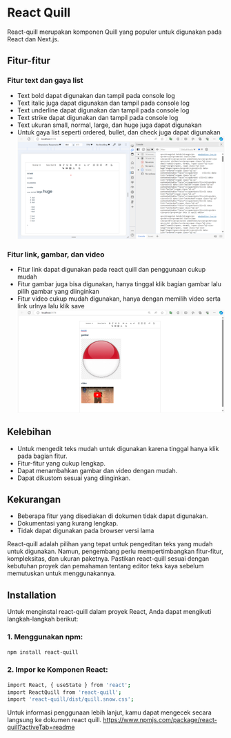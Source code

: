 # React Quill 

React-quill merupakan komponen Quill yang populer untuk digunakan pada React dan Next.js.

## Fitur-fitur
### Fitur text dan gaya list
- Text bold dapat digunakan dan tampil pada console log <strong></strong>
- Text italic juga dapat digunakan dan tampil pada console log <em></em>
- Text underline dapat digunakan dan tampil pada console log <u></u>
- Text strike dapat digunakan dan tampil pada console log <s></s>
- Text ukuran small, normal, large, dan huge juga dapat digunakan
- Untuk gaya list seperti ordered, bullet, dan check juga dapat digunakan
![alt text](https://github.com/josuafrino/Quill-JS/blob/main/public/image/text.png?raw=true)




### Fitur link, gambar, dan video
- Fitur link dapat digunakan pada react quill dan penggunaan cukup mudah
- Fitur gambar juga bisa digunakan, hanya tinggal klik bagian gambar lalu pilih gambar yang diinginkan
- Fitur video cukup mudah digunakan,  hanya dengan memilih video serta link urlnya lalu klik save
![alt text](https://github.com/josuafrino/Quill-JS/blob/main/public/image/link%2C%20gambar%2C%20video.png?raw=true)

## Kelebihan

- Untuk mengedit teks mudah untuk digunakan karena tinggal hanya klik pada bagian fitur.
- Fitur-fitur yang cukup lengkap.
- Dapat menambahkan gambar dan video dengan mudah.
- Dapat dikustom sesuai yang diinginkan.

## Kekurangan

- Beberapa fitur yang disediakan di dokumen tidak dapat digunakan.
- Dokumentasi yang kurang lengkap.
- Tidak dapat digunakan pada browser versi lama

React-quill adalah pilihan yang tepat untuk pengeditan teks yang mudah untuk digunakan. Namun, pengembang perlu mempertimbangkan fitur-fitur, kompleksitas, dan ukuran paketnya. Pastikan react-quill sesuai dengan kebutuhan proyek dan pemahaman tentang editor teks kaya sebelum memutuskan untuk menggunakannya.

## Installation

Untuk menginstal react-quill dalam proyek React, Anda dapat mengikuti langkah-langkah berikut:
### 1. Menggunakan npm:

```sh
npm install react-quill
```
### 2. Impor ke Komponen React:


```sh
import React, { useState } from 'react';
import ReactQuill from 'react-quill';
import 'react-quill/dist/quill.snow.css';
```
Untuk informasi penggunaan lebih lanjut, kamu dapat mengecek secara langsung 
ke dokumen react quill.
https://www.npmjs.com/package/react-quill?activeTab=readme
